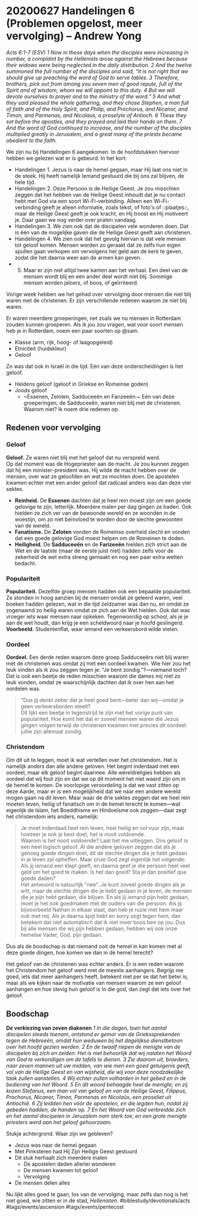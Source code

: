 # 20200627 Handelingen 6 (Problemen opgelost, meer vervolging) – Andrew Yong
*Acts 6:1-7 (ESV) 1 Now in these days when the disciples were increasing in number, a complaint by the Hellenists arose against the Hebrews because their widows were being neglected in the daily distribution. 2 And the twelve summoned the full number of the disciples and said, “It is not right that we should give up preaching the word of God to serve tables. 3 Therefore, brothers, pick out from among you seven men of good repute, full of the Spirit and of wisdom, whom we will appoint to this duty. 4 But we will devote ourselves to prayer and to the ministry of the word.” 5 And what they said pleased the whole gathering, and they chose Stephen, a man full of faith and of the Holy Spirit, and Philip, and Prochorus, and Nicanor, and Timon, and Parmenas, and Nicolaus, a proselyte of Antioch. 6 These they set before the apostles, and they prayed and laid their hands on them.*
*7 And the word of God continued to increase, and the number of the disciples multiplied greatly in Jerusalem, and a great many of the priests became obedient to the faith.*

We zijn nu bij Handelingen 6 aangekomen. In de hoofdstukken hiervoor hebben we gelezen wat er is gebeurd. In het kort: 
* Handelingen 1. Jezus is naar de hemel gegaan, maar Hij laat ons niet in de steek. Hij heeft namelijk Iemand gestuurd die bij ons zal blijven, de hele tijd.
* Handelingen 2. Deze Persoon is de Heilige Geest. Je zou misschien zeggen dat het hebben van de Heilige Geest inhoudt dat je nu contact hebt met God via een soort Wi-Fi-verbinding. Alleen een Wi-Fi-verbinding geeft je alleen informatie, zoals tekst, of foto's of ::plaatjes::, maar de Heilige Geest geeft je ook kracht, en Hij troost en Hij motiveert je. Daar gaan we nog verder over praten vandaag. 
* Handelingen 3. We zien ook dat de discipelen vele wonderen doen. Dat is één van de mogelijke gaven die de Heilige Geest geeft aan christenen. 
* Handelingen 4. We zien ook dat het gevolg hiervan is dat vele mensen tot geloof komen. Mensen worden zo geraakt dat ze zelfs hun eigen spullen gaan verkopen om vervolgens het geld aan de kerk te geven, zodat die het daarna weer aan de armen kan geven.
* 5. Maar er zijn niet altijd twee kanten aan het verhaal. Een deel van de mensen wordt blij en een ander deel wordt niet blij. Sommige mensen worden jaloers, of boos, of geïrriteerd. 

Vorige week hebben we het gehad over vervolging door mensen die niet blij waren met de christenen. Er zijn verschillende redenen waarom ze niet blij waren. 

Er waren meerdere groeperingen, net zoals we nu mensen in Rotterdam zouden kunnen groeperen. 
Als ik jou zou vragen, wat voor soort mensen heb je in Rotterdam, noem een paar soorten op @sam. 
* Klasse (arm, rijk, hoog- of laagopgeleid)
* Etniciteit (huidskleur)
* Geloof

Zo was dat ook in Israël in die tijd. Eén van deze onderscheidingen is het geloof.
* Heidens geloof (geloof in Griekse en Romeinse goden)
* Joods geloof
	* ~Essenen, Zeloten, Sadduceeën en Farizeeën.~
Eén van deze groeperingen, de Sadduceeën, waren niet blij met de christenen. Waarom niet? Ik noem drie redenen op. 

## Redenen voor vervolging
### Geloof
**Geloof.** Ze waren niet blij met het geloof dat nu verspreid werd.  
Op dat moment was de Hogepriester aan de macht. Je zou kunnen zeggen dat hij een minister-president was. Hij wilde de macht hebben over de mensen, over wat ze geloofden en wat ze mochten doen. 
De apostelen kwamen echter met een ander geloof dat radicaal anders was dan deze vier sektes. 
* **Reinheid.** De **Essenen** dachten dat je heel rein moest zijn om een goede gelovige te zijn, letterlijk. Meerdere malen per dag gingen ze baden. Ook hielden ze zich ver van de bewoonde wereld en ze woonden in de woestijn, om zo niet beïnvloed te worden door de slechte gewoonten van de wereld. 
* **Fanatisme.** De **Zeloten** vonden de Romeinse overheid slecht en vonden dat een goede gelovige God moest helpen om de Romeinen te doden. 
* **Heiligheid.** De **Sadduceeën** en de **Farizeeën** hielden zich strict aan de Wet en de laatste (maar de eerste juist niet) hadden zelfs voor de zekerheid de wet extra streng gemaakt en nog een paar extra wetten bedacht. 

### Populariteit
**Populariteit.** Dezelfde groep mensen hadden ook een bepaalde populariteit. Ze stonden in hoog aanzien bij de mensen omdat ze geleerd waren, veel boeken hadden gelezen, wat in die tijd zeldzamer was dan nu, en omdat ze zogenaamd zo heilig waren omdat ze zich aan de Wet hielden. Ook dat was vroeger iets waar mensen naar opkeken. Tegenwoordig op school, als je je aan de wet houdt, dan krijg je een scheldwoord naar je hoofd geslingerd. 
**Voorbeeld.** Studentenflat, waar iemand een verkeersbord wilde stelen. 

### Oordeel
**Oordeel.** Een derde reden waarom deze groep Sadduceeërs niet blij waren met de christenen was omdat zij met een oordeel kwamen. 
Wie hier zou het leuk vinden als ik zou zeggen tegen je: "Je bent zondig."?—niemand toch? 
Dat is ook een beetje de reden misschien waarom die dames mij niet zo leuk vonden, omdat ze waarschijnlijk dachten dat ik over hen aan het oordelen was. 
> "Dus jij denkt zeker dat je heel goed bent—beter dan wij—omdat je geen verkeersborden steelt?  
Dit lijkt een beetje in tegenstrijd te zijn met het vorige punt van populariteit. Hoe komt het dat er zoveel mensen waren die Jezus gingen volgen terwijl de christenen kwamen met precies dit oordeel: jullie zijn allemaal zondig. 

### Christendom
Om dit uit te leggen, moet ik wat vertellen over het christendom. Het is namelijk anders dan alle andere geloven. Het begint inderdaad met een oordeel, maar elk geloof begint daarmee. 
Alle wereldreligies hebben als oordeel dat wij fout zijn en dat we op dit moment het niet waard zijn om in de hemel te komen. De voorlopige veroordeling is dat we vast zitten op deze Aarde, maar er is een mogelijkheid dat we naar een andere wereld mogen gaan na dit leven. 
Maar waar de drie sektes zeggen dat we heel rein moeten leven, heilig of fanatisch om in de hemel terecht te komen—wat eigenlijk de Islam, het Boeddhisme en Hindoeïsme ook zeggen—daar zegt het christendom iets anders, namelijk:
> Je moet inderdaad heel rein leven, heel heilig en vol vuur zijn, maar hoezeer je ook je best doet, het is nooit voldoende.  
Waarom is het nooit voldoende? Laat het me uitleggen. Ons geloof is een heel logisch geloof. Al die andere geloven zeggen dat als je genoeg goede dingen doet, dit de slechte dingen die je hebt gedaan in je leven zal opheffen. Maar onze God zegt eigenlijk het volgende: 
> Als jij iemand een klapt geeft, en daarna geef je die persoon heel veel geld om het goed te maken. Is het dan goed? Sta je dan positief qua goede daden?   
Het antwoord is natuurlijk "nee". Je kunt zoveel goede dingen als je wilt, maar de slechte dingen die je hebt gedaan in je leven, de mensen die je pijn hebt gedaan, die blijven. 
En als jij iemand pijn hebt gedaan, moet je het ook goedmaken met de ouders van die persoon. Als jij bijvoorbeeld Nathan in elkaar slaat, dan heb je ruzie met hem maar ook met mij. Als je daarna spijt hebt en sorry zegt tegen hem, dan betekent dat niet automatisch dat ik niet meer boos ben op jou. 
Dus bij alle mensen die wij pijn hebben gedaan, hebben wij ook onze hemelse Vader, God, pijn gedaan. 

Dus als de boodschap is dat niemand ooit de hemel in kan komen met al deze goede dingen, hoe komen we dan in de hemel terecht? 

Het geloof van de christenen was echter anders. Er is een reden waarom het Christendom het geloof werd met de meeste aanhangers. Begrijp me goed, iets dat meer aanhangers heeft, betekent niet per se dat het beter is, maar als we kijken naar de motivatie van mensen waarom ze een geloof aanhangen en hoe stevig hun geloof is in die god, dan zegt dat iets over het geloof. 

## Boodschap
**De verkiezing van zeven diakenen**
*1 In die dagen, toen het aantal discipelen steeds toenam, ontstond er gemor van de Griekssprekenden tegen de Hebreeën, omdat hun weduwen bij het dagelijkse dienstbetoon over het hoofd gezien werden.*
*2 En de twaalf riepen de menigte van de discipelen bij zich en zeiden: Het is niet behoorlijk dat wij nalaten het Woord van God te verkondigen om de tafels te dienen.*
*3 Zie daarom uit, broeders, naar zeven mannen uit uw midden, van wie men een goed getuigenis geeft, vol van de Heilige Geest en van wijsheid, die wij voor deze noodzakelijke taak zullen aanstellen. 4 Wij echter zullen volharden in het gebed en in de bediening van het Woord.*
*5 En dit woord behaagde heel de menigte; en zij kozen Stefanus, een man vol van geloof en van de Heilige Geest, Filippus, Prochorus, Nicanor, Timon, Parmenas en Nicolaüs, een proseliet uit Antiochië. 6 Zij leidden hen vóór de apostelen, en die legden hun, nadat zij gebeden hadden, de handen op.*
*7 En het Woord van God verbreidde zich en het aantal discipelen in Jeruzalem nam sterk toe; en een grote menigte priesters werd aan het geloof gehoorzaam.*

Stukje achtergrond. 
Waar zijn we gebleven?

* Jezus was naar de hemel gegaan
* Met Pinksteren had Hij Zijn Heilige Geest gestuurd
* Dit stuk herhaalt zich meerdere malen
	* De apostelen deden allerlei wonderen
	* De mensen kwamen tot geloof 
	* Vervolging
* De mensen delen alles

Nu lijkt alles goed te gaan, los van de vervolging, maar zelfs dan nog is het niet goed, wie zitten er in de stad, *Hellenisten*. 
#biblestudy/devotionals/acts #tags/events/ascension #tags/events/pentecost